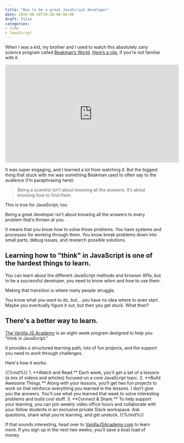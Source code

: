 ```yaml
---
title: "How to be a great JavaScript developer"
date: 2018-08-28T10:30:00-04:00
draft: false
categories:
- Code
- JavaScript
---
```


When I was a kid, my brother and I used to watch this absolutely zany science program called [Beakman’s World](https://en.wikipedia.org/wiki/Beakman%27s_World). [Here’s a clip](https://www.youtube.com/watch?v=aBmuQzlLr-g), if you’re not familiar with it.

<div class="fluid-vids"><iframe width="560" height="315" src="https://www.youtube.com/embed/aBmuQzlLr-g?rel=0" frameborder="0" allow="autoplay; encrypted-media" allowfullscreen></iframe></div>

It was super engaging, and I learned a lot from watching it. But the biggest thing that stuck with me was something Beakman used to often say to the audience (I’m paraphrasing here):

> Being a scientist isn’t about knowing all the answers. It’s about knowing how to find them.

This is true for JavaScript, too.

Being a great developer isn’t about knowing all the answers to every problem that’s thrown at you.

It means that you know how to solve those problems. You have systems and processes for working through them. You know break problems down into small parts, debug issues, and research possible solutions.

## Learning how to "think" in JavaScript is one of the hardest things to learn.

You can learn about the different JavaScript methods and browser APIs, but to be a successful developer, you need to know *when* and *how* to use them.

Making that transition is where many people struggle.

You know what you want to do, but... you have no idea where to even start. Maybe you eventually figure it out, but then you get stuck. What then?

## There's a better way to learn.

[The Vanilla JS Academy](https://vanillajsacademy.com) is an eight-week program designed to help you "think in JavaScript."

It provides a structured learning path, lots of fun projects, and the support you need to work through challenges.

Here's how it works:

<div class="list-spaced">
{{%md%}}
1. **Watch and Read.** Each week, you’ll get a set of a lessons (a mix of videos and articles) focused on a core JavaScript topic.
2. **Build Awesome Things.** Along with your lessons, you’ll get two fun projects to work on that reinforce everything you learned in the lessons. I don’t give you the answers. You’ll use what you learned that week to solve interesting problems and build cool stuff.
3. **Connect & Share.** To help support your learning, you can join weekly video office hours and collaborate with your fellow students in an exclusive private Slack workspace. Ask questions, share what you’re learning, and get unstuck.
{{%/md%}}
</div>

If that sounds interesting, head over to [VanillaJSAcademy.com](https://vanillajsacademy.com/) to learn more. If you sign up in the next two weeks, you'll save a boat load of money.